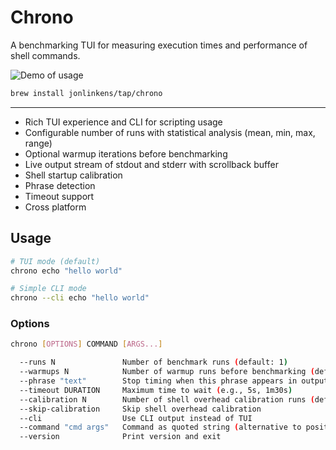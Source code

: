 # Chrono

A benchmarking TUI for measuring execution times and performance of shell commands.

![Demo of usage](https://github.com/user-attachments/assets/29d36268-f335-46df-9e7b-2afad5af5972)

```bash
brew install jonlinkens/tap/chrono
```

---

- Rich TUI experience and CLI for scripting usage
- Configurable number of runs with statistical analysis (mean, min, max, range)
- Optional warmup iterations before benchmarking
- Live output stream of stdout and stderr with scrollback buffer
- Shell startup calibration
- Phrase detection
- Timeout support
- Cross platform

## Usage

```bash
# TUI mode (default)
chrono echo "hello world"

# Simple CLI mode
chrono --cli echo "hello world"
```

### Options

```bash
chrono [OPTIONS] COMMAND [ARGS...]

  --runs N               Number of benchmark runs (default: 1)
  --warmups N            Number of warmup runs before benchmarking (default: 0)
  --phrase "text"        Stop timing when this phrase appears in output
  --timeout DURATION     Maximum time to wait (e.g., 5s, 1m30s)
  --calibration N        Number of shell overhead calibration runs (default: 5)
  --skip-calibration     Skip shell overhead calibration
  --cli                  Use CLI output instead of TUI
  --command "cmd args"   Command as quoted string (alternative to positional args)
  --version              Print version and exit
```
